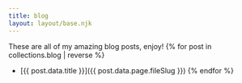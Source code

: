 ```yaml
---
title: blog
layout: layout/base.njk
---
```


These are all of my amazing blog posts, enjoy!
  {% for post in collections.blog | reverse %}
   - [{{ post.data.title }}]({{ post.data.page.fileSlug }})
  {% endfor %}

<!-- post.data contents are at https://github.com/11ty/eleventy/discussions/2284 -->